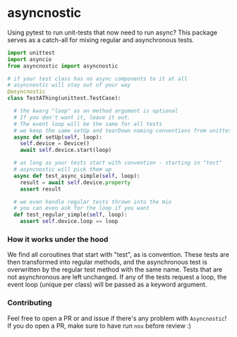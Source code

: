 # asyncnostic
Using pytest to run unit-tests that now need to run async?
This package serves as a catch-all for mixing regular and asynchronous tests.

```py
import unittest
import asyncio
from asyncnostic import asyncnostic

# if your test class has no async components to it at all
# asyncnostic will stay out of your way
@asyncnostic
class TestAThing(unittest.TestCase):

  # the kwarg "loop" as an method argument is optional
  # If you don't want it, leave it out.
  # The event loop will be the same for all tests
  # we keep the same setUp and tearDown naming conventions from unittest
  async def setUp(self, loop):
    self.device = Device()
    await self.device.start(loop)

  # as long as your tests start with convention - starting in "test"
  # asyncnostic will pick them up
  async def test_async_simple(self, loop):
    result = await self.device.property
    assert result

  # we even handle regular tests thrown into the mix
  # you can even ask for the loop if you want
  def test_regular_simple(self, loop):
    assert self.device.loop == loop

```

### How it works under the hood
We find all coroutines that start with "test", as is convention. These tests are then transformed into regular methods, and the asynchronous test is overwritten by the regular test method with the same name. Tests that are not asynchronous are left unchanged. If any of the tests request a loop, the event loop (unique per class) will be passed as a keyword argument.

### Contributing
Feel free to open a PR or and issue if there's any problem with `Asyncnostic`! If you do open a PR, make sure to have run `nox` before review :)
